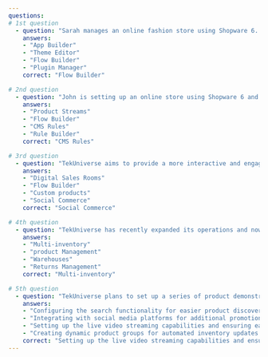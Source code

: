 ```yaml
---
questions:
# 1st question
  - question: "Sarah manages an online fashion store using Shopware 6. She wants to automate sending welcome emails to new customers, notifying the warehouse of high-demand product orders, and applying discounts to inactive customers.Which Shopware 6 feature should Sarah use to automate these tasks?"
    answers:
    - "App Builder"
    - "Theme Editor"
    - "Flow Builder"
    - "Plugin Manager"
    correct: "Flow Builder"

# 2nd question
  - question: "John is setting up an online store using Shopware 6 and wants to personalize the shopping experience for his customers. He plans to display different content on the homepage based on customer attributes such as location, purchase history, and browsing behavior. Which Shopware 6 feature should John use to dynamically display different content based on customer attributes?"
    answers:
    - "Product Streams"
    - "Flow Builder" 
    - "CMS Rules"  
    - "Rule Builder"  
    correct: "CMS Rules"

# 3rd question
  - question: "TekUniverse aims to provide a more interactive and engaging shopping experience on their website by integrating social media elements and advanced content features. Which Shopware feature would help doing this?"
    answers:
    - "Digital Sales Rooms"
    - "Flow Builder" 
    - "Custom products"  
    - "Social Commerce"
    correct: "Social Commerce"

# 4th question
  - question: "TekUniverse has recently expanded its operations and now manages multiple warehouses. They need a system to handle their inventory across these different locations efficiently."
    answers:
    - "Multi-inventory"
    - "product Management" 
    - "Warehouses"  
    - "Returns Management"  
    correct: "Multi-inventory"

# 5th question
  - question: "TekUniverse plans to set up a series of product demonstrations using Digital Sales Rooms. They need to configure the system to facilitate smooth and engaging sessions. Which aspect of Digital Sales Rooms should TekUniverse focus on to ensure successful product demonstrations?"
    answers:
    - "Configuring the search functionality for easier product discovery."
    - "Integrating with social media platforms for additional promotion." 
    - "Setting up the live video streaming capabilities and ensuring easy access for customers."  
    - "Creating dynamic product groups for automated inventory updates."  
    correct: "Setting up the live video streaming capabilities and ensuring easy access for customers."
---
```

